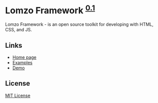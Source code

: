 # Lomzo Framework <sup>[0.1](https://github.com/Lomzo/lomzo/blob/master/CHANGELOG.md)</sup>

Lomzo Framework - is an open source toolkit for developing with HTML, CSS, and JS.

## Links
- [Home page](https://lomzo.github.io/)
- [Examples](https://lomzo.github.io/examples/)
- [Demo](https://lomzo.github.io/demo/)

## License
[MIT License](https://github.com/Lomzo/lomzo/blob/master/LICENSE)